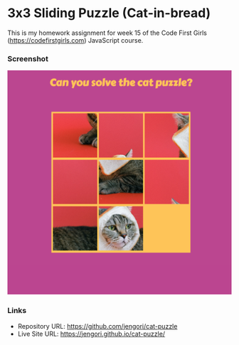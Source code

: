 # 3x3 Sliding Puzzle (Cat-in-bread)

This is my homework assignment for week 15 of the Code First Girls (https://codefirstgirls.com) JavaScript course.

### Screenshot

![](screenshot.png)

### Links

- Repository URL: https://github.com/jengori/cat-puzzle
- Live Site URL: https://jengori.github.io/cat-puzzle/
